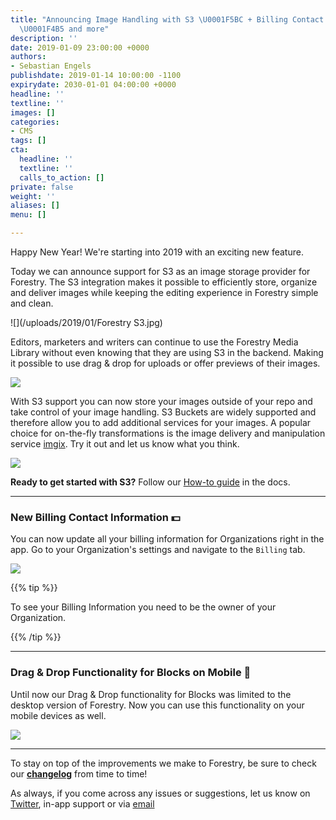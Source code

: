 ```yaml
---
title: "Announcing Image Handling with S3 \U0001F5BC️ + Billing Contact Information
  \U0001F4B5 and more"
description: ''
date: 2019-01-09 23:00:00 +0000
authors:
- Sebastian Engels
publishdate: 2019-01-14 10:00:00 -1100
expirydate: 2030-01-01 04:00:00 +0000
headline: ''
textline: ''
images: []
categories:
- CMS
tags: []
cta:
  headline: ''
  textline: ''
  calls_to_action: []
private: false
weight: ''
aliases: []
menu: []

---
```

Happy New Year! We're starting into 2019 with an exciting new feature. 

Today we can announce support for S3 as an image storage provider for Forestry. The S3 integration makes it possible to efficiently store, organize and deliver images while keeping the editing experience in Forestry simple and clean.

![](/uploads/2019/01/Forestry S3.jpg)

Editors, marketers and writers can continue to use the Forestry Media Library without even knowing that they are using S3 in the backend. Making it possible to use drag & drop for uploads or offer previews of their images.

![](/uploads/2019/01/dragndrop.png)

With S3 support you can now store your images outside of your repo and take control of your image handling. S3 Buckets are widely supported and therefore allow you to add additional services for your images. A popular choice for on-the-fly transformations is the image delivery and manipulation service [imgix](https://docs.imgix.com/setup/quick-start). Try it out and let us know what you think.

![](/uploads/2019/01/manipulations-2.png)

**Ready to get started with S3?** Follow our [How-to guide](/docs/media/s3/) in the docs.

***

### New Billing Contact Information 💵

You can now update all your billing information for Organizations right in the app. Go to your Organization's settings and navigate to the `Billing` tab.

![](/uploads/2019/01/billing-information.png)

{{% tip %}}

To see your Billing Information you need to be the owner of your Organization.

{{% /tip %}}

***

### Drag & Drop Functionality for Blocks on Mobile 📱

Until now our Drag & Drop functionality for Blocks was limited to the desktop version of Forestry. Now you can use this functionality on your mobile devices as well.

![](/uploads/2019/01/dnd-blocks-mobile.gif)

***

To stay on top of the improvements we make to Forestry, be sure to check our [**changelog**](https://forestry.io/docs/changelog/) from time to time!

As always, if you come across any issues or suggestions, let us know on [Twitter](https://twitter.com/forestryio), in-app support or via [email](mailto:support@forestry.io)
